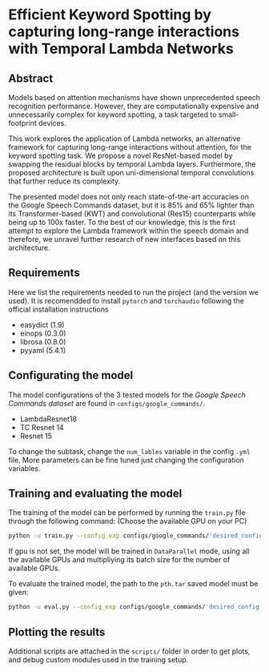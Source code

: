 # Efficient Keyword Spotting by capturing long-range interactions with Temporal Lambda Networks

## Abstract
Models based on attention mechanisms have shown unprecedented speech recognition performance. However, they are computationally expensive and unnecessarily complex for keyword spotting, a task targeted to small-footprint devices.

This work explores the application of Lambda networks, an alternative framework for capturing long-range interactions without attention, for the keyword spotting task. We propose a novel ResNet-based model by swapping the residual blocks by temporal Lambda layers. Furthermore, the proposed architecture is built upon uni-dimensional temporal convolutions that further reduce its complexity.

The presented model does not only reach state-of-the-art accuracies on the Google Speech Commands dataset, but it is 85% and 65% lighter than its Transformer-based (KWT) and convolutional (Res15) counterparts while being up to 100x faster. To the best of our knowledge, this is the first attempt to explore the Lambda framework within the speech domain and therefore, we unravel further research of new interfaces based on this architecture. 

## Requirements
Here we list the requirements needed to run the project (and the version we used). It is recomendded to install `pytorch` and `torchaudio` following the official installation instructions
* easydict (1.9)
* einops (0.3.0)
* librosa (0.8.0)
* pyyaml (5.4.1)

## Configurating the model
The model configurations of the 3 tested models for the *Google Speech Commands dataset* are found in `configs/google_commands/`.
* LambdaResnet18
* TC Resnet 14
* Resnet 15

To change the subtask, change the `num_lables` variable in the config `.yml` file. More parameters can be fine tuned just changing the configuration variables.

## Training and evaluating the model

The training of the model can be performed by running the `train.py` file through the following command: (Choose the available GPU on your PC)

```bash
python -u train.py --config_exp configs/google_commands/'desired_config'.yml --gpu X
```

If gpu is not set, the model will be trained in `DataParallel` mode, using all the available GPUs and multipliying its batch size for the number of available GPUs.

To evaluate the trained model, the path to the `pth.tar` saved model must be given:

```bash
python -u eval.py --config_exp configs/google_commands/'desired_config'.yml --gpu X --model output/google_commands/'desired_model'/'model'.pth.tar
```

## Plotting the results
Additional scripts are attached in the `scripts/` folder in order to get plots, and debug custom modules used in the training setup.